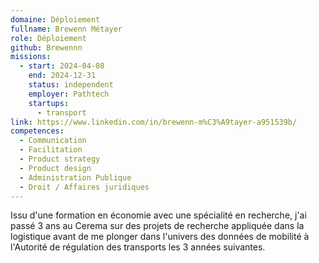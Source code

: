 ```yaml
---
domaine: Déploiement
fullname: Brewenn Métayer
role: Déploiement
github: Brewennn
missions:
  - start: 2024-04-08
    end: 2024-12-31
    status: independent
    employer: Pathtech
    startups:
      - transport
link: https://www.linkedin.com/in/brewenn-m%C3%A9tayer-a951539b/
competences:
  - Communication
  - Facilitation
  - Product strategy
  - Product design
  - Administration Publique
  - Droit / Affaires juridiques
---
```

Issu d'une formation en économie avec une spécialité en recherche, j'ai passé 3 ans au Cerema sur des projets de recherche appliquée dans la logistique avant de me plonger dans l'univers des données de mobilité à l'Autorité de régulation des transports les 3 années suivantes.
